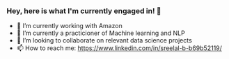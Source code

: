 ### Hey, here is what I'm currently engaged in! 👋


- 🔭 I’m currently working with Amazon
- 🌱 I’m currently a practicioner of Machine learning and NLP
- 👯 I’m looking to collaborate on relevant data science projects
- 📫 How to reach me: https://www.linkedin.com/in/sreelal-b-b69b52119/

